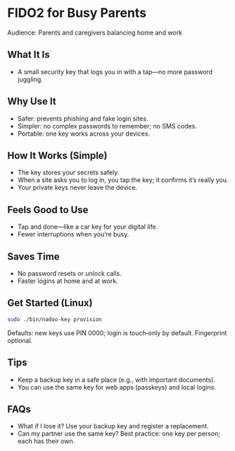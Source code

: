 # FIDO2 for Busy Parents

Audience: Parents and caregivers balancing home and work

## What It Is
- A small security key that logs you in with a tap—no more password juggling.

## Why Use It
- Safer: prevents phishing and fake login sites.
- Simpler: no complex passwords to remember; no SMS codes.
- Portable: one key works across your devices.

## How It Works (Simple)
- The key stores your secrets safely.
- When a site asks you to log in, you tap the key; it confirms it’s really you.
- Your private keys never leave the device.

## Feels Good to Use
- Tap and done—like a car key for your digital life.
- Fewer interruptions when you’re busy.

## Saves Time
- No password resets or unlock calls.
- Faster logins at home and at work.

## Get Started (Linux)
```bash
sudo ./bin/nadoo-key provision
```
Defaults: new keys use PIN 0000; login is touch‑only by default. Fingerprint optional.

## Tips
- Keep a backup key in a safe place (e.g., with important documents).
- You can use the same key for web apps (passkeys) and local logins.

## FAQs
- What if I lose it? Use your backup key and register a replacement.
- Can my partner use the same key? Best practice: one key per person; each has their own.
